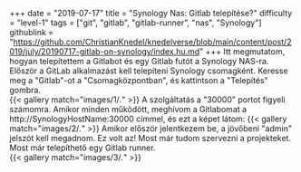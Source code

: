 +++
date = "2019-07-17"
title = "Synology Nas: Gitlab telepítése?"
difficulty = "level-1"
tags = ["git", "gitlab", "gitlab-runner", "nas", "Synology"]
githublink = "https://github.com/ChristianKnedel/knedelverse/blob/main/content/post/2019/july/20190717-gitlab-on-synology/index.hu.md"
+++
Itt megmutatom, hogyan telepítettem a Gitlabot és egy Gitlab futót a Synology NAS-ra. Először a GitLab alkalmazást kell telepíteni Synology csomagként. Keresse meg a "Gitlab"-ot a "Csomagközpontban", és kattintson a "Telepítés" gombra.   
{{< gallery match="images/1/*.*" >}}
A szolgáltatás a "30000" portot figyeli számomra. Amikor minden működött, meghívom a Gitlabomat a http://SynologyHostName:30000 címmel, és ezt a képet látom:
{{< gallery match="images/2/*.*" >}}
Amikor először jelentkezem be, a jövőbeni "admin" jelszót kell megadnom. Ez volt az! Most már tudom szervezni a projekteket. Most már telepíthető egy Gitlab runner.  
{{< gallery match="images/3/*.*" >}}
